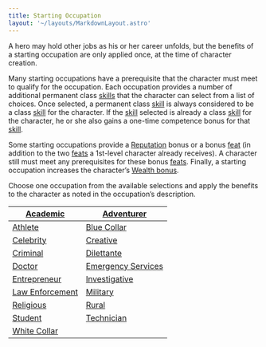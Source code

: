 ```yaml
---
title: Starting Occupation
layout: '~/layouts/MarkdownLayout.astro'
---
```

A hero may hold other jobs as his or her career unfolds, but the benefits of a
starting occupation are only applied once, at the time of character creation.

Many starting occupations have a prerequisite that the character must meet to
qualify for the occupation. Each occupation provides a number of additional
permanent class [skills](/modern.d20.srd/skills/index) that the character can
select from a list of choices. Once selected, a permanent class
[skill](/modern.d20.srd/skills/index) is always considered to be a class
[skill](/modern.d20.srd/skills/index) for the character. If the
[skill](/modern.d20.srd/skills/index) selected is already a class
[skill](/modern.d20.srd/skills/index) for the character, he or she also gains
a one-time competence bonus for that [skill](/modern.d20.srd/skills/index).

Some starting occupations provide a
[Reputation](/modern.d20.srd/reputation/index) bonus or a bonus
[feat](/modern.d20.srd/feats/index) (in addition to the two
[feats](/modern.d20.srd/feats/index) a 1st-level character already receives).
A character still must meet any prerequisites for these bonus
[feats](/modern.d20.srd/feats/index). Finally, a starting occupation increases
the character’s [Wealth bonus](/modern.d20.srd/wealth/wealth.bonus).

Choose one occupation from the available selections and apply the benefits to
the character as noted in the occupation’s description.

| [Academic](/modern.d20.srd/starting.occupation/academic) | [Adventurer](/modern.d20.srd/starting.occupation/adventurer) |
|---|---|
| [Athlete](/modern.d20.srd/starting.occupation/athlete) | [Blue Collar](/modern.d20.srd/starting.occupation/blue.collar) |
| [Celebrity](/modern.d20.srd/starting.occupation/celebrity) | [Creative](/modern.d20.srd/starting.occupation/creative) |
| [Criminal](/modern.d20.srd/starting.occupation/criminal) | [Dilettante](/modern.d20.srd/starting.occupation/dilettante) |
| [Doctor](/modern.d20.srd/starting.occupation/doctor) | [Emergency Services](/modern.d20.srd/starting.occupation/emergency.services) |
| [Entrepreneur](/modern.d20.srd/starting.occupation/entrepreneur) | [Investigative](/modern.d20.srd/starting.occupation/investigative) |
| [Law Enforcement](/modern.d20.srd/starting.occupation/law.enforcement) | [Military](/modern.d20.srd/starting.occupation/military) |
| [Religious](/modern.d20.srd/starting.occupation/religious) | [Rural](/modern.d20.srd/starting.occupation/rural) |
| [Student](/modern.d20.srd/starting.occupation/student) | [Technician](/modern.d20.srd/starting.occupation/technician) |
| [White Collar](/modern.d20.srd/starting.occupation/white.collar) |

